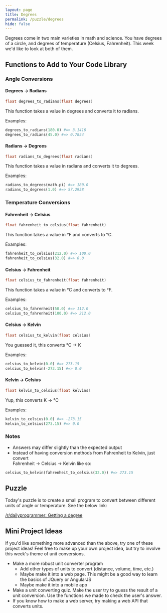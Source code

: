 ```yaml
---
layout: page
title: Degrees
permalink: /puzzle/degrees
hide: false
---
```


Degrees come in two main varieties in math and science. You have
degrees of a circle, and degrees of temperature (Celsius, Fahrenheit).
This week we'd like to look at both of them.

## Functions to Add to Your Code Library

### Angle Conversions

#### Degrees → Radians

```c
float degrees_to_radians(float degrees)
```

This function takes a value in degrees and converts it
to radians.

Examples:

```python
degrees_to_radians(180.0) #=> 3.1416
degrees_to_radians(45.0) #=> 0.7854
```

#### Radians → Degrees

```c
float radians_to_degrees(float radians)
```

This function takes a value in radians and converts it to
degrees.

Examples:

```python
radians_to_degrees(math.pi) #=> 180.0
radians_to_degrees(1.0) #=> 57.2958
```

### Temperature Conversions

#### Fahrenheit → Celsius

```c
float fahrenheit_to_celsius(float fahrenheit)
```

This function takes a value in °F and converts to °C.

Examples:

```python
fahrenheit_to_celsius(212.0) #=> 100.0
fahrenheit_to_celsius(32.0) #=> 0.0
```

#### Celsius → Fahrenheit

```c
float celsius_to_fahrenheit(float fahrenheit)
```

This function takes a value in °C and converts to °F.

Examples:

```python
celsius_to_fahrenheit(50.0) #=> 112.0
celsius_to_fahrenheit(100.0) #=> 212.0
```

#### Celsius → Kelvin

```c
float celsius_to_kelvin(float celsius)
```

You guessed it, this converts °C → K

Examples:

```python
celsius_to_kelvin(0.0) #=> 273.15
celsius_to_kelvin(-273.15) #=> 0.0
```

#### Kelvin → Celsius

```c
float kelvin_to_celsius(float kelvins)
```

Yup, this converts K → °C

Examples:

```python
kelvin_to_celsius(0.0) #=> -273.15
kelvin_to_celsius(273.15) #=> 0.0
```

### Notes

* Answers may differ slightly than the expected output
* Instead of having conversion methods from Fahrenheit to Kelvin,
just convert  
Fahrenheit → Celsius → Kelvin like so:

```python
celsius_to_kelvin(fahrenheit_to_celsius(32.0)) #=> 273.15
```

## Puzzle

Today's puzzle is to create a small program to convert between different units
of angle or temperature. See the below link:

[/r/dailyprogrammer: Getting a degree](https://www.reddit.com/r/dailyprogrammer/comments/4q35ip/20160627_challenge_273_easy_getting_a_degree/)

## Mini Project Ideas

If you'd like something more advanced than the above, try one of these
project ideas! Feel free to make up your own project idea, but try to involve
this week's theme of unit conversions.

* Make a more robust unit converter program
    * Add other types of units to convert (distance, volume, time, etc.)
    * Maybe make it into a web page. This might be a good way to learn the
        basics of JQuery or AngularJS
    * Maybe make it into a mobile app
* Make a unit converting quiz. Make the user try to guess the result of
    a unit conversion. Use the functions we made to check the user's answer.
* If you know how to make a web server, try making a web API that converts
    units.
